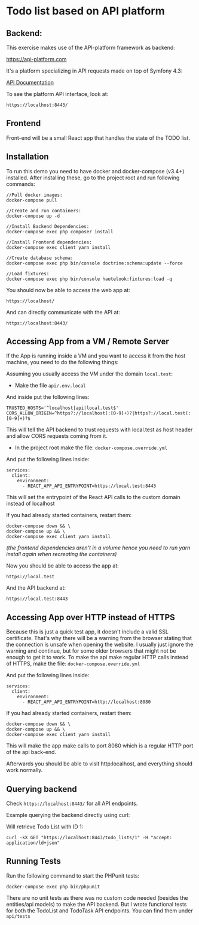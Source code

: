 # Todo list based on API platform

## Backend:

This exercise makes use of the API-platform framework as backend:

https://api-platform.com

It's a platform specializing in API requests made on top of Symfony 4.3:

[API Documentation](./doc/APIPLATFORM.md)

To see the platform API interface, look at:

```https://localhost:8443/```

## Frontend

Front-end will be a small React app that handles the state of the TODO list.

## Installation

To run this demo you need to have docker and docker-compose (v3.4+) installed.
After installing these, go to the project root and run following commands:

```
//Pull docker images:
docker-compose pull

//Create and run containers:
docker-compose up -d

//Install Backend Dependencies:
docker-compose exec php composer install

//Install Frontend dependencies:
docker-compose exec client yarn install

//Create database schema:
docker-compose exec php bin/console doctrine:schema:update --force

//Load fixtures:
docker-compose exec php bin/console hautelook:fixtures:load -q
```

You should now be able to access the web app at:

```https://localhost/```

And can directly communicate with the API at:

```https://localhost:8443/```

## Accessing App from a VM / Remote Server

If the App is running inside a VM and you want to access it from the host machine, you need to do the following things:

Assuming you usually access the VM under the domain ```local.test```:

- Make the file ```api/.env.local```

And inside put the following lines:

```
TRUSTED_HOSTS='^localhost|api|local.test$'
CORS_ALLOW_ORIGIN=^https?://localhost(:[0-9]+)?|https?://local.test(:[0-9]+)?$
```

This will tell the API backend to trust requests with local.test as host header and allow CORS requests coming from it.

- In the project root make the file: ```docker-compose.override.yml```

And put the following lines inside:

```
services:
  client:
    environment:
      - REACT_APP_API_ENTRYPOINT=https://local.test:8443
```

This will set the entrypoint of the React API calls to the custom domain instead of localhost

If you had already started containers, restart them:

```
docker-compose down && \
docker-compose up && \
docker-compose exec client yarn install
```
*(the frontend dependencies aren't in a volume hence you need to run yarn install again when recreating the containers)*

Now you should be able to access the app at:

```https://local.test```

And the API backend at:

```https://local.test:8443```

## Accessing App over HTTP instead of HTTPS

Because this is just a quick test app, it doesn't include a valid SSL certificate. That's why there will be a warning from the browser stating that the connection is unsafe when opening the website. I usually just ignore the warning and continue, but for some older browsers that might not be enough to get it to work.
To make the api make regular HTTP calls instead of HTTPS, make the file: ```docker-compose.override.yml```

And put the following lines inside:

```
services:
  client:
    environment:
      - REACT_APP_API_ENTRYPOINT=http://localhost:8080
```

If you had already started containers, restart them:

```
docker-compose down && \
docker-compose up && \
docker-compose exec client yarn install
```

This will make the app make calls to port 8080 which is a regular HTTP port of the api back-end.

Afterwards you should be able to visit  http:localhost, and everything should work normally.

## Querying backend

Check ```https://localhost:8443/``` for all API endpoints.

Example querying the backend directly using curl:

Will retrieve Todo List with ID 1:

```
curl -kX GET "https://localhost:8443/todo_lists/1" -H "accept: application/ld+json"
```

## Running Tests

Run the following command to start the PHPunit tests:

```
docker-compose exec php bin/phpunit
```

There are no unit tests as there was no custom code needed (besides the entities/api models) to make the API backend. But I wrote functional tests for both the TodoList and TodoTask API endpoints.
You can find them under ```api/tests```